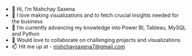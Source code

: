 - 👋 Hi, I’m Nishchay Saxena
- 👀 I love making visualizations and to fetch crucial insights needed for the business
- 🌱 I’m currently advancing my knowledge into Power BI, Tableau, MySQL and Python 
- 💞️ Would love to collaborate on challenging projects and visualizations
- 📫 Hit me up at - nishchaysaxena7@gmail.com

<!---
Nishchay87452/Nishchay87452 is a ✨ special ✨ repository because its `README.md` (this file) appears on your GitHub profile.
You can click the Preview link to take a look at your changes.
--->
